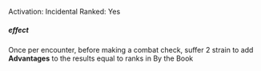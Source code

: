 Activation: Incidental
Ranked: Yes
##### effect
Once per encounter, before making a combat
check, suffer 2 strain to add **Advantages** to the results
equal to ranks in By the Book